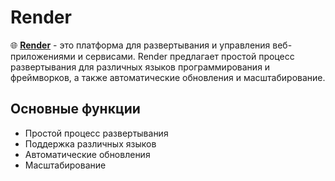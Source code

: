 # Render

🌐 **[Render](https://dashboard.render.com/)** - это платформа для развертывания и управления веб-приложениями и сервисами. Render предлагает простой процесс развертывания для различных языков программирования и фреймворков, а также автоматические обновления и масштабирование.

## Основные функции

- Простой процесс развертывания
- Поддержка различных языков
- Автоматические обновления
- Масштабирование